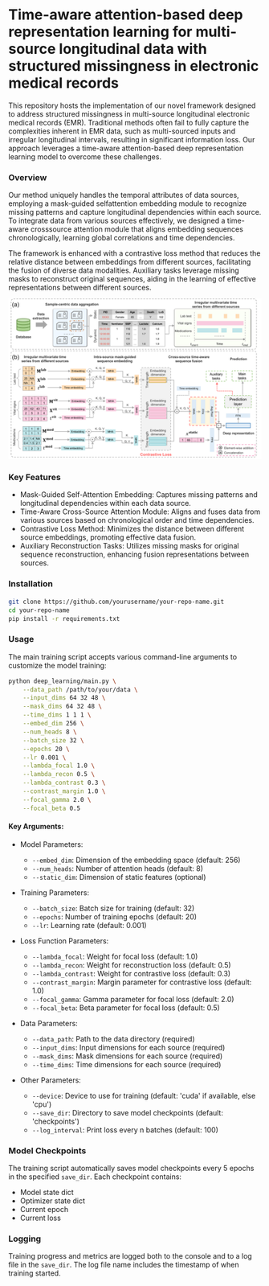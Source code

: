 # Time-aware attention-based deep representation learning for multi-source longitudinal data with structured missingness in electronic medical records

This repository hosts the implementation of our novel framework designed to address structured missingness in multi-source longitudinal electronic medical records (EMR). Traditional methods often fail to fully capture the complexities inherent in EMR data, such as multi-sourced inputs and irregular longitudinal intervals, resulting in significant information loss. Our approach leverages a time-aware attention-based deep representation learning model to overcome these challenges.

### Overview

Our method uniquely handles the temporal attributes of data sources, employing a mask-guided selfattention embedding module to recognize missing patterns and capture longitudinal dependencies within each source. To integrate data from various sources effectively, we designed a time-aware crosssource attention module that aligns embedding sequences chronologically, learning global correlations and time dependencies.

The framework is enhanced with a contrastive loss method that reduces the relative distance between embeddings from different sources, facilitating the fusion of diverse data modalities. Auxiliary tasks leverage missing masks to reconstruct original sequences, aiding in the learning of effective representations between different sources.

![alt text](assets/graphical_abstract.png)

### Key Features
- Mask-Guided Self-Attention Embedding: Captures missing patterns and longitudinal dependencies within each data source.
- Time-Aware Cross-Source Attention Module: Aligns and fuses data from various sources based on chronological order and time dependencies.
- Contrastive Loss Method: Minimizes the distance between different source embeddings, promoting effective data fusion.
- Auxiliary Reconstruction Tasks: Utilizes missing masks for original sequence reconstruction, enhancing fusion representations between sources.

### Installation
```bash
git clone https://github.com/yourusername/your-repo-name.git
cd your-repo-name
pip install -r requirements.txt
```

### Usage

The main training script accepts various command-line arguments to customize the model training:

```bash
python deep_learning/main.py \
    --data_path /path/to/your/data \
    --input_dims 64 32 48 \
    --mask_dims 64 32 48 \
    --time_dims 1 1 1 \
    --embed_dim 256 \
    --num_heads 8 \
    --batch_size 32 \
    --epochs 20 \
    --lr 0.001 \
    --lambda_focal 1.0 \
    --lambda_recon 0.5 \
    --lambda_contrast 0.3 \
    --contrast_margin 1.0 \
    --focal_gamma 2.0 \
    --focal_beta 0.5
```

#### Key Arguments:

- Model Parameters:
  - `--embed_dim`: Dimension of the embedding space (default: 256)
  - `--num_heads`: Number of attention heads (default: 8)
  - `--static_dim`: Dimension of static features (optional)

- Training Parameters:
  - `--batch_size`: Batch size for training (default: 32)
  - `--epochs`: Number of training epochs (default: 20)
  - `--lr`: Learning rate (default: 0.001)

- Loss Function Parameters:
  - `--lambda_focal`: Weight for focal loss (default: 1.0)
  - `--lambda_recon`: Weight for reconstruction loss (default: 0.5)
  - `--lambda_contrast`: Weight for contrastive loss (default: 0.3)
  - `--contrast_margin`: Margin parameter for contrastive loss (default: 1.0)
  - `--focal_gamma`: Gamma parameter for focal loss (default: 2.0)
  - `--focal_beta`: Beta parameter for focal loss (default: 0.5)

- Data Parameters:
  - `--data_path`: Path to the data directory (required)
  - `--input_dims`: Input dimensions for each source (required)
  - `--mask_dims`: Mask dimensions for each source (required)
  - `--time_dims`: Time dimensions for each source (required)

- Other Parameters:
  - `--device`: Device to use for training (default: 'cuda' if available, else 'cpu')
  - `--save_dir`: Directory to save model checkpoints (default: 'checkpoints')
  - `--log_interval`: Print loss every n batches (default: 100)

### Model Checkpoints

The training script automatically saves model checkpoints every 5 epochs in the specified `save_dir`. Each checkpoint contains:
- Model state dict
- Optimizer state dict
- Current epoch
- Current loss

### Logging

Training progress and metrics are logged both to the console and to a log file in the `save_dir`. The log file name includes the timestamp of when training started.

